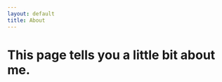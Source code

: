 ```yaml
---
layout: default
title: About
---
```

<!doctype html>
<html>
  <head>
    <meta charset="utf-8">
    <title>About me</title>
  </head>
  <body>
    <h1> This page tells you a little bit about me. </h1>
  </body>
</html>
